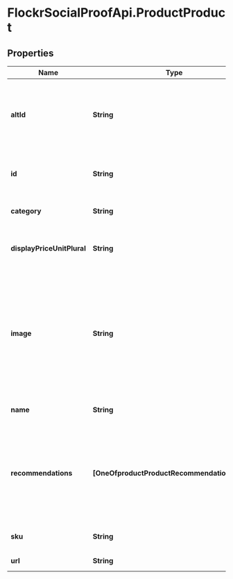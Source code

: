# FlockrSocialProofApi.ProductProduct

## Properties
Name | Type | Description | Notes
------------ | ------------- | ------------- | -------------
**altId** | **String** | An alternative ID for the product, this is automaticall mapped to the main ID | [optional] 
**id** | **String** | The unique ID for the product - must be a string | 
**category** | **String** | The category of the product | [optional] 
**displayPriceUnitPlural** | **String** | A plural name that the product is sold in, e.g. boxes | [optional] 
**image** | **String** | A url of the product image, if supplied Flockr will respond with an image URL that can be used to display the social proof message as an image | [optional] 
**name** | **String** | The name of the product | [optional] 
**recommendations** | **[OneOfproductProductRecommendationsItems]** | Optional list of product IDs to fetch proof values for (can be requested on a dedicated call instead if required) | [optional] 
**sku** | **String** | An optinal SKU for the product | [optional] 
**url** | **String** | The URL of the product | [optional] 
